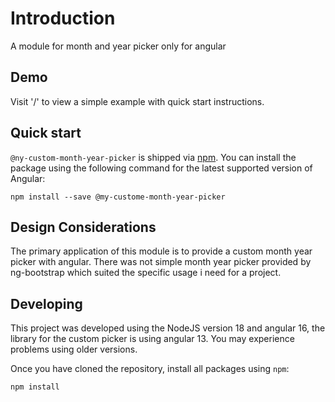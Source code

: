 # Introduction

A module for month and year picker only for angular

## Demo

Visit '/' to view a simple example with quick start instructions.

## Quick start

`@ny-custom-month-year-picker` is shipped via [npm](https://www.npmjs.com). You can install the package using the following command for the latest supported version of Angular:

```
npm install --save @my-custome-month-year-picker
```

## Design Considerations

The primary application of this module is to provide a custom month year picker with angular. There was not simple month year picker provided by ng-bootstrap which suited the specific usage i need for a project.

## Developing

This project was developed using the NodeJS version 18 and angular 16, the library for the custom picker is using angular 13. You may experience problems using older versions.

Once you have cloned the repository, install all packages using `npm`:

```
npm install
```

